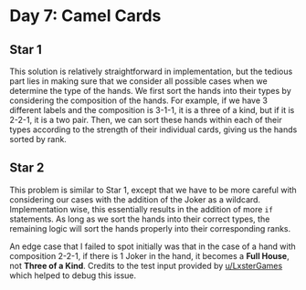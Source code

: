 # Day 7: Camel Cards

## Star 1

This solution is relatively straightforward in implementation, but the tedious part lies in making sure that we consider all possible cases when we determine the type of the hands. We first sort the hands into their types by considering the composition of the hands. For example, if we have 3 different labels and the composition is 3-1-1, it is a three of a kind, but if it is 2-2-1, it is a two pair. Then, we can sort these hands within each of their types according to the strength of their individual cards, giving us the hands sorted by rank.

## Star 2

This problem is similar to Star 1, except that we have to be more careful with considering our cases with the addition of the Joker as a wildcard. Implementation wise, this essentially results in the addition of more `if` statements. As long as we sort the hands into their correct types, the remaining logic will sort the hands properly into their corresponding ranks.

An edge case that I failed to spot initially was that in the case of a hand with composition 2-2-1, if there is 1 Joker in the hand, it becomes a **Full House**, not **Three of a Kind**. Credits to the test input provided by [u/LxsterGames](https://www.reddit.com/r/adventofcode/comments/18cr4xr/2023_day_7_better_example_input_not_a_spoiler/) which helped to debug this issue.